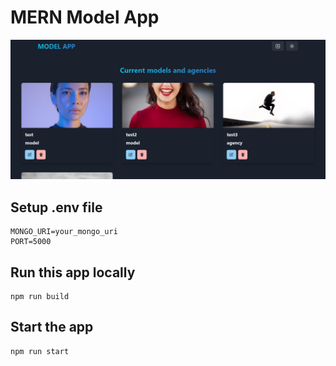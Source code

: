 # MERN Model App

![alt text](image.png)

## Setup .env file
```
MONGO_URI=your_mongo_uri
PORT=5000
```

## Run this app locally
```
npm run build
```
## Start the app
```
npm run start
```
